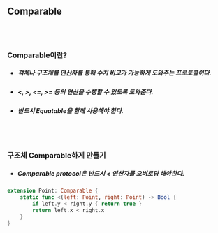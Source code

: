 ## Comparable

<br>
<br>

### Comparable이란?
- ##### 객체나 구조체를 연산자를 통해 수치 비교가 가능하게 도와주는 프로토콜이다.
- ##### <, >, <=, >= 등의 연산을 수행할 수 있도록 도와준다.
- ##### 반드시 Equatable을 함께 사용해야 한다.

<br>
<br>

### 구조체 Comparable하게 만들기
- ##### Comparable protocol은 반드시 < 연산자를 오버로딩 해야한다.
```Swift
extension Point: Comparable {
    static func <(left: Point, right: Point) -> Bool {
        if left.y < right.y { return true }
        return left.x < right.x
    }
}
```

